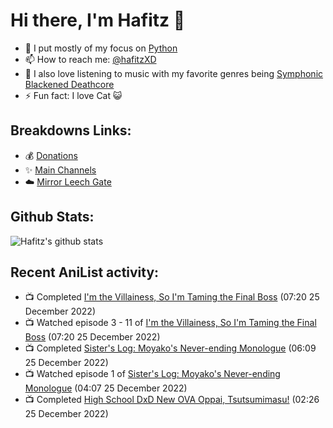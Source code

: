 # Hi there, I'm Hafitz 👋
- 🐍 I put mostly of my focus on [Python](https://python.org)
- 📫 How to reach me: [@hafitzXD](https://t.me/hafitzXD)
- 🎵 I also love listening to music with my favorite genres being [Symphonic Blackened Deathcore](https://youtu.be/qyYmS_iBcy4)
- ⚡ Fun fact: I love Cat 😺

## Breakdowns Links:
- 💰 [Donations](https://t.me/TheBreakdowns/2)
- ✨ [Main Channels](https://t.me/TheBreakdowns)
- ☁️ [Mirror Leech Gate](https://t.me/BreakdownsGate)

## Github Stats:
![Hafitz's github stats](https://github-readme-stats.vercel.app/api?username=breakdowns&show_icons=true&count_private=true&bg_color=00000000&text_color=777)

## Recent AniList activity:
<!-- ANILIST_ACTIVITY:start -->

-   📺 Completed [I'm the Villainess, So I'm Taming the Final Boss](https://anilist.co/anime/139820) (07:20 25 December 2022)
-   📺 Watched episode 3 - 11 of [I'm the Villainess, So I'm Taming the Final Boss](https://anilist.co/anime/139820) (07:20 25 December 2022)
-   📺 Completed [Sister's Log: Moyako's Never-ending Monologue](https://anilist.co/anime/20940) (06:09 25 December 2022)
-   📺 Watched episode 1 of [Sister's Log: Moyako's Never-ending Monologue](https://anilist.co/anime/20940) (04:07 25 December 2022)
-   📺 Completed [High School DxD New OVA Oppai, Tsutsumimasu!](https://anilist.co/anime/21103) (02:26 25 December 2022)

<!-- ANILIST_ACTIVITY:end -->
